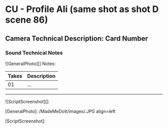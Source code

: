 # CU - Profile Ali (same shot as shot D scene 86)

## Camera Technical Description: Card Number

### Sound Technical Notes

![GeneralPhoto][]
Notes: 

| Takes | Description |
|:---|:----|
| 01 | ... |

----

![ScriptScreenshot][]


[GeneralPhoto]:  /MadeMeDoIt/images/.JPG align=left

[ScriptScreenshot]: 